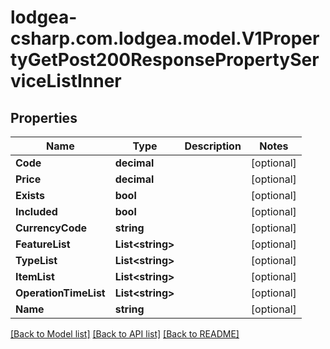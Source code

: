 
# lodgea-csharp.com.lodgea.model.V1PropertyGetPost200ResponsePropertyServiceListInner

## Properties

Name | Type | Description | Notes
------------ | ------------- | ------------- | -------------
**Code** | **decimal** |  | [optional] 
**Price** | **decimal** |  | [optional] 
**Exists** | **bool** |  | [optional] 
**Included** | **bool** |  | [optional] 
**CurrencyCode** | **string** |  | [optional] 
**FeatureList** | **List&lt;string&gt;** |  | [optional] 
**TypeList** | **List&lt;string&gt;** |  | [optional] 
**ItemList** | **List&lt;string&gt;** |  | [optional] 
**OperationTimeList** | **List&lt;string&gt;** |  | [optional] 
**Name** | **string** |  | [optional] 

[[Back to Model list]](../README.md#documentation-for-models)
[[Back to API list]](../README.md#documentation-for-api-endpoints)
[[Back to README]](../README.md)

